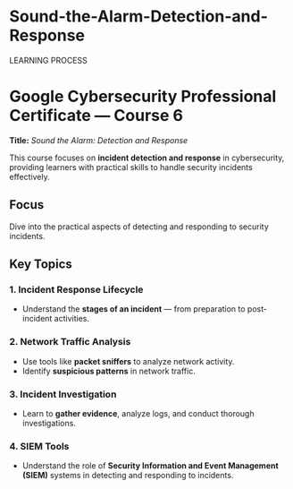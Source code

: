 # Sound-the-Alarm-Detection-and-Response
LEARNING PROCESS
# Google Cybersecurity Professional Certificate — Course 6  
**Title:** *Sound the Alarm: Detection and Response*  

This course focuses on **incident detection and response** in cybersecurity, providing learners with practical skills to handle security incidents effectively.  

## Focus
Dive into the practical aspects of detecting and responding to security incidents.

## Key Topics

### 1. Incident Response Lifecycle
- Understand the **stages of an incident** — from preparation to post-incident activities.

### 2. Network Traffic Analysis
- Use tools like **packet sniffers** to analyze network activity.  
- Identify **suspicious patterns** in network traffic.

### 3. Incident Investigation
- Learn to **gather evidence**, analyze logs, and conduct thorough investigations.

### 4. SIEM Tools
- Understand the role of **Security Information and Event Management (SIEM)** systems in detecting and responding to incidents.
